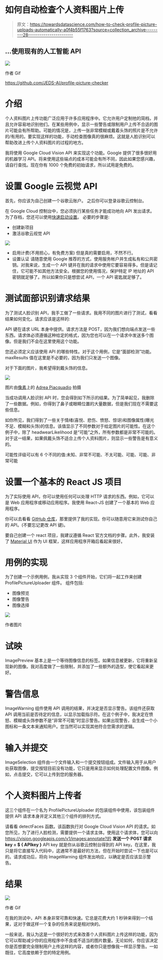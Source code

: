 # 如何自动检查个人资料图片上传

> 原文：<https://towardsdatascience.com/how-to-check-profile-picture-uploads-automatically-a0f4b55f1763?source=collection_archive---------28----------------------->

## …使用现有的人工智能 API

![](img/c656cf4c9ddacd64da2e11248180b60e.png)

作者 Gif

<https://github.com/JEDS-AI/profile-picture-checker>  

# 介绍

个人资料图片上传功能广泛应用于许多应用程序中。它允许用户定制他的简档，并且允许容易地识别他们。在某些用例中，显示一些警告或限制用户上传不合适的图片可能会有所帮助。可能的情况是，上传一张非常模糊或戴着头饰的照片是不允许的/有用的。要实现这样的功能，手动检查图像真的很麻烦。这就是人脸识别可以帮助改进上传个人资料图片的过程的地方。

我将使用 Google Cloud Vision API 来实现这个功能。Google 提供了很多很好用的机器学习 API。将来使用这些端点的成本可能会有所不同，因此如果您感兴趣，请自行查找。现在你有 1000 个免费的初始请求，所以试用是免费的。

# 设置 Google 云视觉 API

首先，你应该为自己创建一个谷歌云账户。
之后你可以登录谷歌云控制台。

在 Google Cloud 控制台中，您必须执行某些任务才能成功地向 API 发出请求。
为了存档，您还可以使用[快速启动设置](https://cloud.google.com/vision/docs/setup)。
必要的步骤是:

*   创建新项目
*   激活谷歌云视觉 API

![](img/eb5f34f91ab8a61fae1e7a7e7c14fc29.png)

*   启用计费(不用担心，有免费方案)
    但是真的需要启用，不然不行。
*   设置认证
    请随意使用 Google 推荐的方式，使用服务帐户并生成私有和公共密钥。对我来说，生成一个 API 键并在我的请求中使用它要容易得多。但是请记住，它可能不如其他方法安全。根据您的使用情况，保护特定 IP 地址的 API 密钥就足够了。所以如果你只是想尝试 API，一个 API 密匙就足够了。

# 测试面部识别请求结果

为了测试人脸识别 API，我手工做了一些请求。我用不同的图片进行了测试，看看结果如何变化。请求应该是这样的:

API 键在请求 URL 本身中提供。请求方法是 POST，因为我们想向端点发送一些东西。请求体必须遵循这种给定的格式，因为您也可以在一个请求中发送多个图像。但是我们不会在这里使用这个功能。

您还必须定义应该使用 API 的哪些特性。对于这个用例，它是“面部检测”功能。maxResults 值在这里是不必要的，因为我们只发送一个图像。

对于下面的图片，我希望得到戴头饰的信息。

![](img/4543f90602015e8701c5db2b4d2bd3c9.png)

图片由[像素](https://www.pexels.com/)上的 [Adrea Piacquadio](https://www.pexels.com/@olly) 拍摄

当成功调用人脸识别 API 时，您会得到如下所示的结果。为了简单起见，我删除了一些数据。例如，你得到了鼻子或眼睛位置的大量数据，但是我们现在不需要这些信息。

如你所见，我们得到了一些关于情绪(喜悦、悲伤、愤怒、惊讶)和图像属性(曝光不足、模糊和头饰)的信息。该值显示了不同参数对于给定图片的可能性。在这个例子中，除了 headwearLikelihood 是“可能”之外，所有参数都是非常不可能的。对于这一结果，如果佩戴头饰不适合上传个人资料图片，则显示一些警告是有意义的。

可能性评级可以有 6 个不同的值:未知、非常不可能、不太可能、可能、可能、非常可能

# 设置一个基本的 React JS 项目

为了实际使用 API，你可以使用任何可以处理 HTTP 请求的东西。例如，它可以是 Web 应用程序或移动应用程序。我使用 React-JS 创建了一个基本的 Web 应用程序。

你可以去看看 [GitHub 仓库](https://github.com/JEDS-AI/profile-picture-checker)，那里提供了我的实现。你可以随意用它来测试你自己的 API。(不要忘记更改 API 键)。

要自己创建一个 react 项目，我建议遵循 React 官方文档的步骤。此外，我安装了 [Material UI](https://material-ui.com/) 作为 UI 框架，这样应用程序开箱后看起来很好。

# 用例的实现

为了创建一个示例用例，我从实现 3 个组件开始，它们将一起工作来创建 ProfilePictureUploader 组件。
组件包括:

*   图像预览
*   图像警告
*   图像选择

![](img/58fb35114ccfaf6be00ffa76d21a679e.png)

作者图片

# 试映

ImagePreview 基本上是一个等待图像信息的标签。如果信息被更新，它将重新呈现新的图像。我对高度做了一些限制，并添加了一些额外的造型，使它看起来更好。

# 警告信息

ImageWarning 组件使用 API 调用的结果，并决定是否显示警告。该组件还获取 API 调用当前是否待定的信息，以显示加载指示符。在这个例子中，我决定在愤怒、模糊或头饰参数不是“非常不可能”时显示警告。如果出现警告，会生成一个小图标和一条文本来通知用户。您当然可以实现其他符合您需求的逻辑。

# 输入并提交

ImageSelection 组件由一个文件输入和一个提交按钮组成。文件输入用于从用户处获取图像，提交按钮目前没有功能，它只是用来显示如何处理配置文件图像。例如，点击提交，它可以上传到您的服务器。

# 个人资料图片上传者

这三个组件在一个名为 ProfilePictureUploader 的包装组件中使用，该包装组件提供 API 请求本身并定义其他三个组件的排列方式。

请看看 detectFaces 函数。该函数执行对 Google Cloud Vision API 的请求。如您所见，为了进行人脸检测，需要提供一个请求主体。使用这个请求体，您可以向 https://vision.googleapis.com/v1/images:annotate?的
**发送一个 POST 请求 key = $ { APIkey }**
API key 就是你从谷歌云控制台得到的 API key。在这里，我只是将它直接写入代码中，这通常不是最好的方法，但在开始时尝试一下也是可以的。请求成功后，将向 ImageWarning 组件发出响应，以确定是否应该显示警告。

# 结果

![](img/fa9e3c8cf7d8017f6f34ffa446183f26.png)

作者 Gif

在我的测试中，API 本身非常可靠和快速。它总是花费大约 1 秒钟来得到一个结果，这对于做这样一个复杂的任务来说是相对快的。

一般来说，我认为这是一个很好的方式来改善个人资料图片上传这样的功能，因为它可以帮助减少你的应用程序中不良或不适当的图片数量。无论如何，你应该决定你是否想要完全限制用户上传这样的内容，或者你只是想像我一样显示警告。一如既往，它高度依赖于您的特定用例。